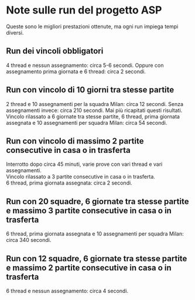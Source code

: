# Note sulle run del progetto ASP

Queste sono le migliori prestazioni ottenute, ma ogni run impiega tempi diversi.

## Run dei vincoli obbligatori

4 thread e nessun assegnamento: circa 5-6 secondi. Oppure con assegnamento prima giornata e 6 thread: circa 2 secondi.

## Run con vincolo di 10 giorni tra stesse partite

2 thread e 10 assegnamenti per la squadra Milan: circa 12 secondi. Senza assegnamenti invece: circa 210 secondi. Mai più ricapitati questi risultati.  
Vincolo rilassato a 6 giornate tra stesse partite, 6 thread, prima giornata assegnata e 10 assegnamenti per squadra Milan: circa 54 secondi.

## Run con vincolo di massimo 2 partite consecutive in casa o in trasferta

Interrotto dopo circa 45 minuti, varie prove con vari thread e vari assegnamenti.  
Vincolo rilassato a 3 partite consecutive in casa o in trasferta.  
6 thread, prima giornata assegnata: circa 2 secondi.

## Run con 20 squadre, 6 giornate tra stesse partite e massimo 3 partite consecutive in casa o in trasferta

6 thread, prima giornata assegnata e 10 assegnamenti per squadra Milan: circa 340 secondi.

## Run con 12 squadre, 6 giornate tra stesse partite e massimo 2 partite consecutive in casa o in trasferta

6 thread e nessun assegnamento: circa 4 secondi.
